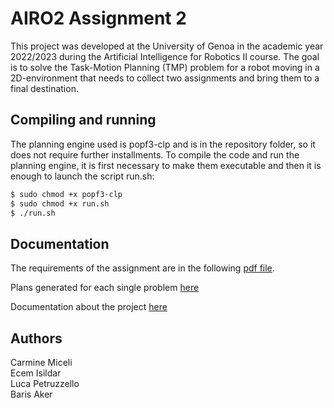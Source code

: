 # AIRO2 Assignment 2
This project was developed at the University of Genoa in the academic year 2022/2023 during the Artificial Intelligence for Robotics II course.
The goal is to solve the Task-Motion Planning (TMP) problem for a robot moving in a 2D-environment that needs to collect two assignments and bring them to a final destination.

Compiling and running
----------------------
The planning engine used is popf3-clp and is in the repository folder, so it does not require further installments. To compile the code and run the planning engine, it is first necessary to make them executable and then it is enough to launch the script run.sh:
``` bash
$ sudo chmod +x popf3-clp
$ sudo chmod +x run.sh
$ ./run.sh
```

Documentation
-------------
The requirements of the assignment are in the following [pdf file](https://github.com/Carmine00/AI-Assignment1/blob/main/Assignment%20I%20for%20AI4RO2.pdf). 

Plans generated for each single problem [here](https://github.com/Carmine00/AI-Assignment1/blob/main/ENHSP-Public/Plan.pdf)

Documentation about the project [here](https://github.com/Carmine00/AI-Assignment1/blob/main/AI_report.pdf)



## Authors
Carmine Miceli <br />
Ecem Isildar <br />
Luca Petruzzello <br/>
Baris Aker

